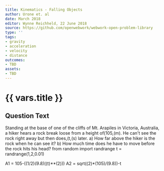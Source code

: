 ```yaml
---
title: Kinematics - Falling Objects
author: Urone et. al
date: March 2018
editor: Wynne Reichheld, 22 June 2018
source: https://github.com/openwebwork/webwork-open-problem-library
type: ''
tags:
- gravity
- acceleration
- velocity
- distance
outcomes:
- TBD
assets:
- TBD
---
```

# {{ vars.title }}

## Question Text

Standing at the base of one of the cliffs of Mt. Arapiles in Victoria, Australia, a hiker hears a rock break loose from a height of(105,(m). He can't see the rock right away but then does,(t,(s) later.
a) How far above the hiker is the rock when he can see it?
b) How much time does he have to move before the rock hits his head?
from random import randrange
t = randrange(1,2,0.01)

A1 = 105-((1/2)*(9.8)*((t)**(2)))
A2 = sqrt((2)*(105)/(9.8))-t
